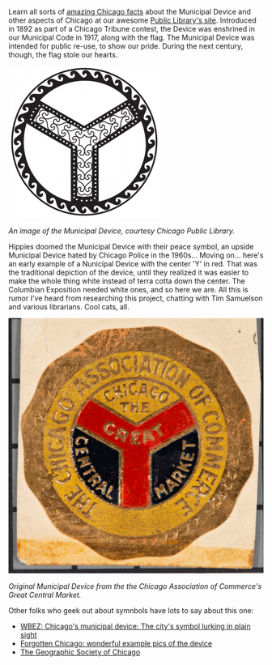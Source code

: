 

Learn all sorts of [amazing Chicago facts](https://www.chipublib.org/chicago-facts/) about the Municipal Device and other aspects of Chicago at our awesome [Public Library's site](https://www.chipublib.org/). Introduced in 1892 as part of a Chicago Tribune contest, the Device was enshrined in our Municipal Code in 1917, along with the flag. The Municipal Device was intended for public re-use, to show our pride. During the next century, though, the flag stole our hearts.

![Municipal Device Image, from the library site.](/assets/img/municipal-device-300x300.png)

_An image of the Municipal Device, courtesy Chicago Public Library._

Hippies doomed the Municipal Device with their peace symbol, an upside Municipal Device hated by Chicago Police in the 1960s... Moving on... here's an early example of a Nunicipal Device with the center 'Y' in red. That was the traditional depiction of the device, until they realized it was easier to make the whole thing white instead of terra cotta down the center. The Columbian Exposition needed white ones, and so here we are. All this is rumor I've heard from researching this project, chatting with Tim Samuelson and various librarians. Cool cats, all.

![Original Municipal Device from the the Chicago Association of Commerce](/assets/img/municipal-device-commerce.png)

_Original Municipal Device from the the Chicago Association of Commerce's Great Central Market._

Other folks who geek out about symnbols have lots to say about this one:

* [WBEZ: Chicago's municipal device: The city's symbol lurking in plain sight](https://www.wbez.org/shows/wbez-news/chicagos-municipal-device-the-citys-symbol-lurking-in-plain-sight/fd9cf47b-904e-4654-ad06-ff7fc8727758)
* [Forgotten Chicago: wonderful example pics of the device](https://forgottenchicago.com/articles/the-municipal-device/)
* [The Geographic Society of Chicago](https://www.geographicsociety.org/the-chicago-y/)


